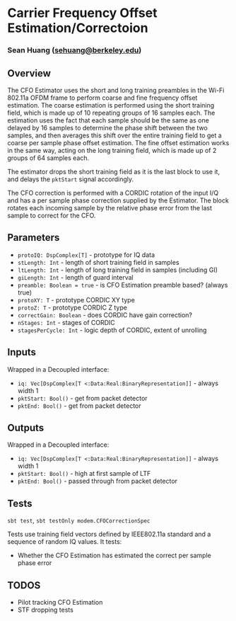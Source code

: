 # Carrier Frequency Offset Estimation/Correctoion
### Sean Huang (<sehuang@berkeley.edu>)

## Overview
The CFO Estimator uses the short and long training preambles in the Wi-Fi 802.11a OFDM frame to perform coarse and fine frequency offset estimation. The coarse estimation is performed using the short training field, which is made up of 10 repeating groups of 16 samples each. The estimation uses the fact that each sample should be the same as one delayed by 16 samples to determine the phase shift between the two samples, and then averages this shift over the entire training field to get a coarse per sample phase offset estimation. The fine offset estimation works in the same way, acting on the long training field, which is made up of 2 groups of 64 samples each.

The estimator drops the short training field as it is the last block to use it, and delays the `pktStart` signal accordingly.

The CFO correction is performed with a CORDIC rotation of the input I/Q and has a per sample phase correction supplied by the Estimator. The block rotates each incoming sample by the relative phase error from the last sample to correct for the CFO.

## Parameters
- `protoIQ: DspComplex[T]` - prototype for IQ data
- `stLength: Int` - length of short training field in samples
- `ltLength: Int` - length of long training field in samples (including GI)
- `giLength: Int` - length of guard interval
- `preamble: Boolean = true` - is CFO Estimation preamble based? (always true)
- `protoXY: T` - prototype CORDIC XY type
- `protoZ: T` - prototype CORDIC Z type
- `correctGain: Boolean` - does CORDIC have gain correction?
- `nStages: Int` - stages of CORDIC
- `stagesPerCycle: Int` - logic depth of CORDIC, extent of unrolling

## Inputs
Wrapped in a Decoupled interface:
- `iq: Vec[DspComplex[T <:Data:Real:BinaryRepresentation]]` - always width 1
- `pktStart: Bool()` - get from packet detector
- `pktEnd: Bool()` - get from packet detector

## Outputs
Wrapped in a Decoupled interface:
- `iq: Vec[DspComplex[T <:Data:Real:BinaryRepresentation]]` - always width 1
- `pktStart: Bool()` - high at first sample of LTF
- `pktEnd: Bool()` - passed through from packet detector

## Tests
`sbt test`, `sbt testOnly modem.CFOCorrectionSpec`

Tests use training field vectors defined by IEEE802.11a standard and a sequence of random IQ values. It tests:
- Whether the CFO Estimation has estimated the correct per sample phase error

## TODOS
- Pilot tracking CFO Estimation
- STF dropping tests
